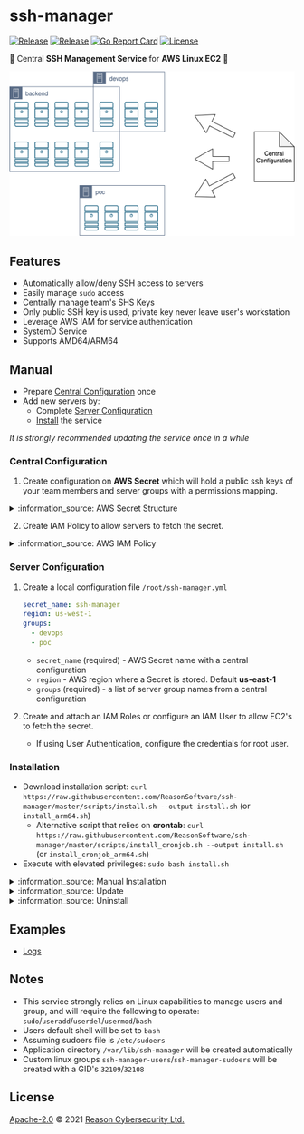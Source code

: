# ssh-manager

[![Release](https://img.shields.io/github/v/release/ReasonSoftware/ssh-manager)](https://github.com/ReasonSoftware/ssh-manager/releases/latest)
[![Release](https://github.com/ReasonSoftware/ssh-manager/workflows/release/badge.svg)](https://github.com/ReasonSoftware/ssh-manager/actions)
[![Go Report Card](https://goreportcard.com/badge/github.com/ReasonSoftware/ssh-manager)](https://goreportcard.com/report/github.com/ReasonSoftware/ssh-manager)
[![License](https://img.shields.io/github/license/ReasonSoftware/ssh-manager)](LICENSE.md)

:closed_lock_with_key: Central **SSH Management Service** for **AWS Linux EC2** :vertical_traffic_light:

![PIC](docs/pics/design.png)

## Features

- Automatically allow/deny SSH access to servers
- Easily manage `sudo` access
- Centrally manage team's SHS Keys
- Only public SSH key is used, private key never leave user's workstation
- Leverage AWS IAM for service authentication
- SystemD Service
- Supports AMD64/ARM64

## Manual

- Prepare [Central Configuration](#central-configuration) once
- Add new servers by:
  - Complete [Server Configuration](#server-configuration)
  - [Install](#installation) the service

*It is strongly recommended updating the service once in a while*

### Central Configuration

1. Create configuration on **AWS Secret** which will hold a public ssh keys of your team members and server groups with a permissions mapping.

<details><summary>:information_source: AWS Secret Structure</summary>

```json
{
    "users": {
        "user.1": "ssh-rsa AAA...",
        "user.2": "ssh-rsa AAA...",
        "user.3": "ssh-rsa AAA...",
        "user.4": "ssh-rsa AAA...",
        "user.5": "ssh-rsa AAA...",
        "user.6": "ssh-rsa AAA..."
    },
    "server_groups": {
        "backend": {
            "sudoers": [
                "user.2"
            ],
            "users": [
                "user.1",
                "user.4",
                "user.5"
            ]
        },
        "poc": {
            "sudoers": [
                "user.1",
                "user.2",
                "user.4"
            ],
            "users": [
                "user.6"
            ]
        },
        "devops": {
            "sudoers": [
                "user.2"
            ],
            "users": [
                "user.3",
                "user.5"
            ]
        }
    }
}
```

</details>

2. Create IAM Policy to allow servers to fetch the secret.

<details><summary>:information_source: AWS IAM Policy</summary>

```json
{
    "Version": "2012-10-17",
    "Statement": [
        {
            "Effect": "Allow",
            "Action": "secretsmanager:GetSecretValue",
            "Resource": "arn:aws:secretsmanager:*:*:secret:<secret-name>"
        }
    ]
}
```

</details>

### Server Configuration

1. Create a local configuration file `/root/ssh-manager.yml`

    ```yaml
    secret_name: ssh-manager
    region: us-west-1
    groups:
      - devops
      - poc
    ```

    - `secret_name` (required) - AWS Secret name with a central configuration
    - `region` - AWS region where a Secret is stored. Default **us-east-1**
    - `groups` (required) - a list of server group names from a central configuration

2. Create and attach an IAM Roles or configure an IAM User to allow EC2's to fetch the secret.
    - If using User Authentication, configure the credentials for root user.

### Installation

- Download installation script: `curl https://raw.githubusercontent.com/ReasonSoftware/ssh-manager/master/scripts/install.sh --output install.sh` (or `install_arm64.sh`)
    - Alternative script that relies on **crontab**: `curl https://raw.githubusercontent.com/ReasonSoftware/ssh-manager/master/scripts/install_cronjob.sh --output install.sh` (or `install_cronjob_arm64.sh`)
- Execute with elevated privileges: `sudo bash install.sh`

<details><summary>:information_source: Manual Installation</summary>

- Create an application directory: `mkdir -p /var/lib/ssh-manager`
- Download latest [release](https://github.com/ReasonSoftware/ssh-manager/releases/latest) unzip to `/var/lib/ssh-manager`
- Create **systemd** service under `/etc/systemd/system/ssh-manager.service` with the following content:

    ```
    [Unit]
    Description=Central SSH Management Service for AWS Linux EC2
    Wants=network-online.target
    After=network-online.target
    
    [Service]
    Type=oneshot
    ExecStart=/var/lib/ssh-manager/ssh-manager
    StandardOutput=journal
    User=root
    
    [Install]
    WantedBy=multi-user.target
    ```

- Create **systemd** timer under `/etc/systemd/system/ssh-manager.timer` with the following content:

    ```
    [Unit]
    Description=Timer for Central SSH Management Service
    Wants=network-online.target
    After=network-online.target

    [Timer]
    Unit=ssh-manager.service
    OnBootSec=10min
    OnUnitInactiveSec=60min
    Persistent=true

    [Install]
    WantedBy=multi-user.target
    ```

- Reload **systemd** configuration: `systemctl daemon-reload`
- Enable **ssh-manager** service: `systemctl enable ssh-manager.service`
- Enable and start **ssh-manager** timer: `systemctl enable --now ssh-manager.timer`

</details>

<details><summary>:information_source: Update</summary>

- Download latest [release](https://github.com/ReasonSoftware/ssh-manager/releases/latest) and replace `/var/lib/ssh-manager/ssh-manager` file

</details>

<details><summary>:information_source: Uninstall</summary>

Decide what are you going to do with the users and either delete them (`userdel -r <username>`) or change their primary group to some other group (`usermod -G <groupname> <username>`)

- Delete systemd service and timer:

    ```shell
    systemctl stop ssh-manager.service
    systemctl stop ssh-manager.timer
    rm -f /etc/systemd/system/ssh-manager.*
    ```

- Delete application groups:

    ```shell
    groupdel ssh-manager-users
    groupdel ssh-manager-sudoers
    ```

- Remove `%ssh-manager-sudoers ALL=(ALL) NOPASSWD: ALL` entry from `/etc/sudoers` file
- Delete app directory `rm -rf /var/lib/ssh-manager`
- Delete local configuration file `rm -f /root/ssh-manager.yml`

</details>

## Examples

- [Logs](docs/LOGS.md)

## Notes

- This service strongly relies on Linux capabilities to manage users and group, and will require the following to operate: `sudo`/`useradd`/`userdel`/`usermod`/`bash`
- Users default shell will be set to `bash`
- Assuming sudoers file is `/etc/sudoers`
- Application directory `/var/lib/ssh-manager` will be created automatically
- Custom linux groups `ssh-manager-users`/`ssh-manager-sudoers` will be created with a GID's `32109`/`32108`

## License

[Apache-2.0](LICENSE.md) © 2021 [Reason Cybersecurity Ltd.](https://www.reasonsecurity.com/)
